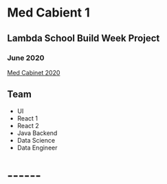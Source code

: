 # Med Cabient 1

## Lambda School Build Week Project

### June 2020

[Med Cabinet 2020](https://med-cabinet-2020.netlify.app/)

## Team

- UI
- React 1
- React 2
- Java Backend
- Data Science
- Data Engineer

# ------
